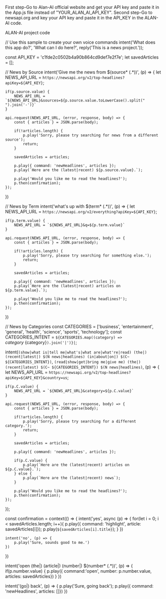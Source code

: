 First step-Go to Alan-AI official website and get your API key and paste it in the App.js file instead of "YOUR_ALAN_AI_API_KEY".
Second step-Go to newsapi.org and key your API key and paste it in the API_KEY in the ALAN-AI code.


ALAN-AI project code

// Use this sample to create your own voice commands
intent('What does this app do?', 'What can I do here?', 
      reply('This is a news project.'));

const API_KEY = 'c1fde2c0502b4a90b864cd9def7e2f7e';
let savedArticles = [];

// News by Source
intent('Give me the news from $(source* (.*))', (p) => {
    let NEWS_API_URL = `https://newsapi.org/v2/top-headlines?apiKey=${API_KEY}`;
    
    if(p.source.value) {
        NEWS_API_URL = `${NEWS_API_URL}&sources=${p.source.value.toLowerCase().split(" ").join('-')}`
    }
    
    api.request(NEWS_API_URL, (error, response, body) => {
        const { articles } = JSON.parse(body);
        
        if(!articles.length) {
            p.play('Sorry, please try searching for news from a different source');
            return;
        }
        
        savedArticles = articles;
        
        p.play({ command: 'newHeadlines', articles });
        p.play(`Here are the (latest|recent) ${p.source.value}.`);
  
        p.play('Would you like me to read the headlines?');
        p.then(confirmation);
    });
})

// News by Term
intent('what\'s up with $(term* (.*))', (p) => {
    let NEWS_API_URL = `https://newsapi.org/v2/everything?apiKey=${API_KEY}`;
    
    if(p.term.value) {
        NEWS_API_URL = `${NEWS_API_URL}&q=${p.term.value}`
    }
    
    api.request(NEWS_API_URL, (error, response, body) => {
        const { articles } = JSON.parse(body);
        
        if(!articles.length) {
            p.play('Sorry, please try searching for something else.');
            return;
        }
        
        savedArticles = articles;
        
        p.play({ command: 'newHeadlines', articles });
        p.play(`Here are the (latest|recent) articles on ${p.term.value}.`);
        
        p.play('Would you like me to read the headlines?');
        p.then(confirmation);
    });
})

// News by Categories
const CATEGORIES = ['business', 'entertainment', 'general', 'health', 'science', 'sports', 'technology'];
const CATEGORIES_INTENT = `${CATEGORIES.map((category) => `${category}~${category}`).join('|')}|`;

intent(`(show|what is|tell me|what's|what are|what're|read) (the|) (recent|latest|) $(N news|headlines) (in|about|on|) $(C~ ${CATEGORIES_INTENT})`,
  `(read|show|get|bring me|give me) (the|) (recent|latest) $(C~ ${CATEGORIES_INTENT}) $(N news|headlines)`, (p) => {
    let NEWS_API_URL = `https://newsapi.org/v2/top-headlines?apiKey=${API_KEY}&country=us`;
    
    if(p.C.value) {
        NEWS_API_URL = `${NEWS_API_URL}&category=${p.C.value}`
    }
    
    api.request(NEWS_API_URL, (error, response, body) => {
        const { articles } = JSON.parse(body);
        
        if(!articles.length) {
            p.play('Sorry, please try searching for a different category.');
            return;
        }
        
        savedArticles = articles;
        
        p.play({ command: 'newHeadlines', articles });
        
        if(p.C.value) {
            p.play(`Here are the (latest|recent) articles on ${p.C.value}.`);        
        } else {
            p.play(`Here are the (latest|recent) news`);   
        }
        
        p.play('Would you like me to read the headlines?');
        p.then(confirmation);
    });
});

const confirmation = context(() => {
    intent('yes', async (p) => {
        for(let i = 0; i < savedArticles.length; i++){
            p.play({ command: 'highlight', article: savedArticles[i]});
            p.play(`${savedArticles[i].title}`);
        }
    })
    
    intent('no', (p) => {
        p.play('Sure, sounds good to me.')
    })
})

intent('open (the|) (article|) (number|) $(number* (.*))', (p) => {
    if(p.number.value) {
        p.play({ command:'open', number: p.number.value, articles: savedArticles})
    }
})

intent('(go|) back', (p) => {
    p.play('Sure, going back');
    p.play({ command: 'newHeadlines', articles: []})
})
